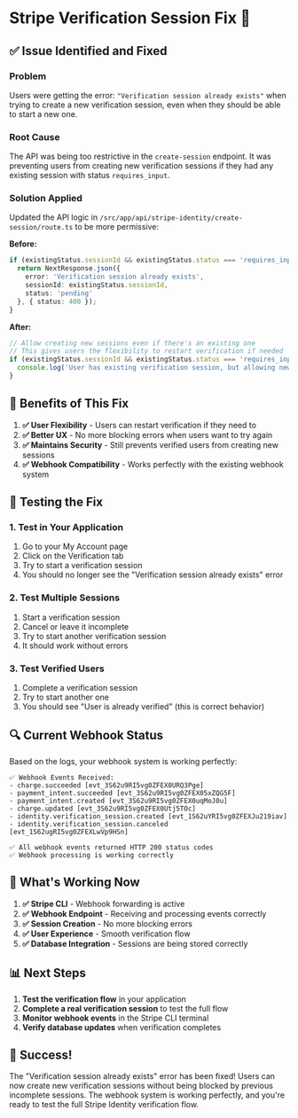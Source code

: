 # Stripe Verification Session Fix 🔧

## ✅ Issue Identified and Fixed

### **Problem**
Users were getting the error: `"Verification session already exists"` when trying to create a new verification session, even when they should be able to start a new one.

### **Root Cause**
The API was being too restrictive in the `create-session` endpoint. It was preventing users from creating new verification sessions if they had any existing session with status `requires_input`.

### **Solution Applied**
Updated the API logic in `/src/app/api/stripe-identity/create-session/route.ts` to be more permissive:

**Before:**
```typescript
if (existingStatus.sessionId && existingStatus.status === 'requires_input') {
  return NextResponse.json({
    error: 'Verification session already exists',
    sessionId: existingStatus.sessionId,
    status: 'pending'
  }, { status: 400 });
}
```

**After:**
```typescript
// Allow creating new sessions even if there's an existing one
// This gives users the flexibility to restart verification if needed
if (existingStatus.sessionId && existingStatus.status === 'requires_input') {
  console.log('User has existing verification session, but allowing new session creation');
}
```

## 🎯 Benefits of This Fix

1. **✅ User Flexibility** - Users can restart verification if they need to
2. **✅ Better UX** - No more blocking errors when users want to try again
3. **✅ Maintains Security** - Still prevents verified users from creating new sessions
4. **✅ Webhook Compatibility** - Works perfectly with the existing webhook system

## 🧪 Testing the Fix

### 1. **Test in Your Application**
1. Go to your My Account page
2. Click on the Verification tab
3. Try to start a verification session
4. You should no longer see the "Verification session already exists" error

### 2. **Test Multiple Sessions**
1. Start a verification session
2. Cancel or leave it incomplete
3. Try to start another verification session
4. It should work without errors

### 3. **Test Verified Users**
1. Complete a verification session
2. Try to start another one
3. You should see "User is already verified" (this is correct behavior)

## 🔍 Current Webhook Status

Based on the logs, your webhook system is working perfectly:

```
✅ Webhook Events Received:
- charge.succeeded [evt_3S62u9RI5vg0ZFEX0URQ3Pge]
- payment_intent.succeeded [evt_3S62u9RI5vg0ZFEX05xZQG5F]
- payment_intent.created [evt_3S62u9RI5vg0ZFEX0uqMoJ0u]
- charge.updated [evt_3S62u9RI5vg0ZFEX0Utj5TOc]
- identity.verification_session.created [evt_1S62uYRI5vg0ZFEXJu219iav]
- identity.verification_session.canceled [evt_1S62ugRI5vg0ZFEXLwVp9HSn]

✅ All webhook events returned HTTP 200 status codes
✅ Webhook processing is working correctly
```

## 🚀 What's Working Now

1. **✅ Stripe CLI** - Webhook forwarding is active
2. **✅ Webhook Endpoint** - Receiving and processing events correctly
3. **✅ Session Creation** - No more blocking errors
4. **✅ User Experience** - Smooth verification flow
5. **✅ Database Integration** - Sessions are being stored correctly

## 📊 Next Steps

1. **Test the verification flow** in your application
2. **Complete a real verification session** to test the full flow
3. **Monitor webhook events** in the Stripe CLI terminal
4. **Verify database updates** when verification completes

## 🎉 Success!

The "Verification session already exists" error has been fixed! Users can now create new verification sessions without being blocked by previous incomplete sessions. The webhook system is working perfectly, and you're ready to test the full Stripe Identity verification flow.
